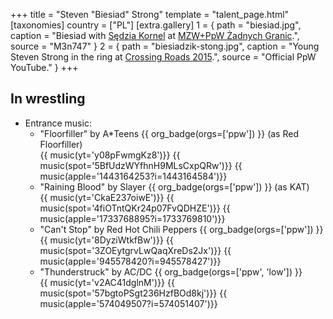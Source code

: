 +++
title = "Steven \"Biesiad\" Strong"
template = "talent_page.html"
[taxonomies]
country = ["PL"]
[extra.gallery]
1 = { path = "biesiad.jpg", caption = "Biesiad with [Sędzia Kornel](@/w/sedzia-kornel.md) at [MZW+PpW Żadnych Granic](@/e/mzw/2023-09-23-mzw_ppw-zadnych-granic.md).", source = "M3n747" }
2 = { path = "biesiadzik-stong.jpg", caption = "Young Steven Strong in the ring at [Crossing Roads 2015](@/e/ppw/2015-08-31-ppw-crossing-roads-2015.md).", source = "Official PpW YouTube." }
+++

## In wrestling
* Entrance music:
  - "Floorfiller" by A*Teens
 {{ org_badge(orgs=['ppw']) }} (as Red Floorfiller) <br>
 {{ music(yt='y08pFwmgKz8')}}
 {{ music(spot='5BfUdzWYfhnH9MLsCxpQRw')}}
 {{ music(apple='1443164253?i=1443164584')}}
  - "Raining Blood" by Slayer
 {{ org_badge(orgs=['ppw']) }} (as KAT) <br>
 {{ music(yt='CkaE237oiwE')}}
 {{ music(spot='4fiOTntQKr24p07FvQDHZE')}}
 {{ music(apple='1733768895?i=1733769810')}}
  - "Can't Stop" by Red Hot Chili Peppers
 {{ org_badge(orgs=['ppw']) }} <br>
 {{ music(yt='8DyziWtkfBw')}}
 {{ music(spot='3ZOEytgrvLwQaqXreDs2Jx')}}
 {{ music(apple='945578420?i=945578427')}}
  - "Thunderstruck" by AC/DC
 {{ org_badge(orgs=['ppw', 'low']) }} <br>
 {{ music(yt='v2AC41dglnM')}}
 {{ music(spot='57bgtoPSgt236HzfBOd8kj')}}
 {{ music(apple='574049507?i=574051407')}}
